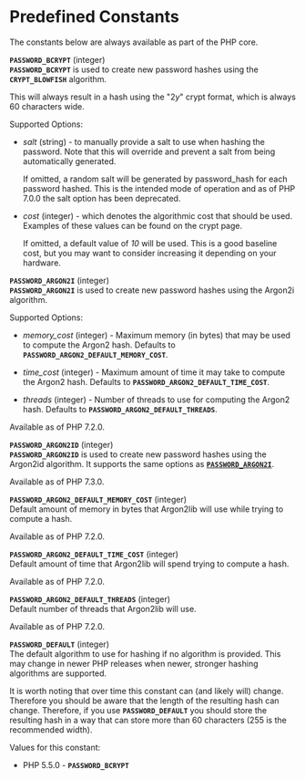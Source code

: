 Predefined Constants
====================

The constants below are always available as part of the PHP core.

**`PASSWORD_BCRYPT`** (<span class="type">integer</span>)  
**`PASSWORD_BCRYPT`** is used to create new password hashes using the
**`CRYPT_BLOWFISH`** algorithm.

This will always result in a hash using the "$2y$" crypt format, which
is always 60 characters wide.

Supported Options:

-   *salt* (<span class="type">string</span>) - to manually provide a
    salt to use when hashing the password. Note that this will override
    and prevent a salt from being automatically generated.

    If omitted, a random salt will be generated by <span
    class="function">password\_hash</span> for each password hashed.
    This is the intended mode of operation and as of PHP 7.0.0 the salt
    option has been deprecated.

-   *cost* (<span class="type">integer</span>) - which denotes the
    algorithmic cost that should be used. Examples of these values can
    be found on the <span class="function">crypt</span> page.

    If omitted, a default value of *10* will be used. This is a good
    baseline cost, but you may want to consider increasing it depending
    on your hardware.

**`PASSWORD_ARGON2I`** (<span class="type">integer</span>)  
**`PASSWORD_ARGON2I`** is used to create new password hashes using the
Argon2i algorithm.

Supported Options:

-   *memory\_cost* (<span class="type">integer</span>) - Maximum memory
    (in bytes) that may be used to compute the Argon2 hash. Defaults to
    **`PASSWORD_ARGON2_DEFAULT_MEMORY_COST`**.

-   *time\_cost* (<span class="type">integer</span>) - Maximum amount of
    time it may take to compute the Argon2 hash. Defaults to
    **`PASSWORD_ARGON2_DEFAULT_TIME_COST`**.

-   *threads* (<span class="type">integer</span>) - Number of threads to
    use for computing the Argon2 hash. Defaults to
    **`PASSWORD_ARGON2_DEFAULT_THREADS`**.

Available as of PHP 7.2.0.

**`PASSWORD_ARGON2ID`** (<span class="type">integer</span>)  
**`PASSWORD_ARGON2ID`** is used to create new password hashes using the
Argon2id algorithm. It supports the same options as
<a href="/password/constants.html#" class="link"><strong><code>PASSWORD_ARGON2I</code></strong></a>.

Available as of PHP 7.3.0.

**`PASSWORD_ARGON2_DEFAULT_MEMORY_COST`** (<span class="type">integer</span>)  
Default amount of memory in bytes that Argon2lib will use while trying
to compute a hash.

Available as of PHP 7.2.0.

**`PASSWORD_ARGON2_DEFAULT_TIME_COST`** (<span class="type">integer</span>)  
Default amount of time that Argon2lib will spend trying to compute a
hash.

Available as of PHP 7.2.0.

**`PASSWORD_ARGON2_DEFAULT_THREADS`** (<span class="type">integer</span>)  
Default number of threads that Argon2lib will use.

Available as of PHP 7.2.0.

**`PASSWORD_DEFAULT`** (<span class="type">integer</span>)  
The default algorithm to use for hashing if no algorithm is provided.
This may change in newer PHP releases when newer, stronger hashing
algorithms are supported.

It is worth noting that over time this constant can (and likely will)
change. Therefore you should be aware that the length of the resulting
hash can change. Therefore, if you use **`PASSWORD_DEFAULT`** you should
store the resulting hash in a way that can store more than 60 characters
(255 is the recommended width).

Values for this constant:

-   <span class="simpara"> PHP 5.5.0 - **`PASSWORD_BCRYPT`** </span>
